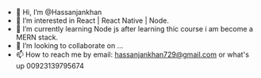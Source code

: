 - 👋 Hi, I’m @Hassanjankhan
- 👀 I’m interested in React | React Native | Node.
- 🌱 I’m currently learning Node js after learning thic course i am become a MERN stack.
- 💞️ I’m looking to collaborate on ...
- 📫 How to reach me by email: hassanjankhan729@gmail.com or what's up 00923139795674

<!---
Hassanjankhan/Hassanjankhan is a ✨ special ✨ repository because its `README.md` (this file) appears on your GitHub profile.
You can click the Preview link to take a look at your changes.
--->

